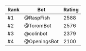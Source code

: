 Rank|Bot|Rating
---|---|---
#1|@RaspFish|2588
#2|@ToromBot|2576
#3|@colinbot|2379
#4|@OpeningsBot|2100
